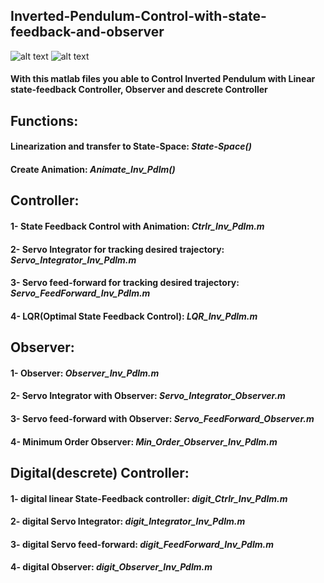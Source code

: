 ## Inverted-Pendulum-Control-with-state-feedback-and-observer
![alt text](https://github.com/98210184/Inverted-Pendulum-Control-with-state-feedback-and-observer/blob/master/image.png?raw=true)
![alt text](https://github.com/98210184/Inverted-Pendulum-Control-with-state-feedback-and-observer/blob/master/image.png?raw=true)
#### With this matlab files you able to Control Inverted Pendulum with Linear state-feedback Controller, Observer and descrete Controller

## Functions:
#### Linearization and transfer to State-Space: _State-Space()_
#### Create Animation: _Animate_Inv_Pdlm()_

## Controller:
#### 1- State Feedback Control with Animation:              _Ctrlr_Inv_Pdlm.m_
#### 2- Servo Integrator for tracking desired trajectory:   _Servo_Integrator_Inv_Pdlm.m_
#### 3- Servo feed-forward for tracking desired trajectory: _Servo_FeedForward_Inv_Pdlm.m_
#### 4- LQR(Optimal State Feedback Control):                _LQR_Inv_Pdlm.m_

## Observer:
#### 1- Observer:                                 _Observer_Inv_Pdlm.m_
#### 2- Servo Integrator with Observer:           _Servo_Integrator_Observer.m_
#### 3- Servo feed-forward with Observer:         _Servo_FeedForward_Observer.m_
#### 4- Minimum Order Observer:                   _Min_Order_Observer_Inv_Pdlm.m_

## Digital(descrete) Controller:
#### 1- digital linear State-Feedback controller: _digit_Ctrlr_Inv_Pdlm.m_
#### 2- digital Servo Integrator:                 _digit_Integrator_Inv_Pdlm.m_
#### 3- digital Servo feed-forward:               _digit_FeedForward_Inv_Pdlm.m_
#### 4- digital Observer:                         _digit_Observer_Inv_Pdlm.m_
